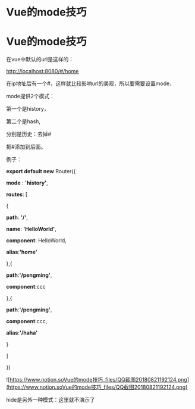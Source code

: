 # Vue的mode技巧

# Vue的mode技巧

在vue中默认的url是这样的：

[http://localhost:8080/#/home](http://localhost:8080/#/home)

在ip地址后有一个#，这样就比较影响url的美观，所以要需要设置mode，

mode提供2个模式：

第一个是history，

第二个是hash,

分别是历史：去掉#

把#添加到后面。

例子：

**export default new** Router({

**mode** : **'history'**,

**routes**: [

{

**path**: **'/'**,

**name**: **'HelloWorld'**,

**component**: HelloWorld,

**alias**:**'home'**

},{

**path**:**'/pengming'**,

**component**:ccc

},{

**path**:**'/pengming'**,

**component**:ccc,

**alias**:**'/haha'**

}

]

})

![https://www.notion.soVue的mode技巧_files/QQ截图20180821192124.png](https://www.notion.soVue的mode技巧_files/QQ截图20180821192124.png)

hide是另外一种模式：这里就不演示了